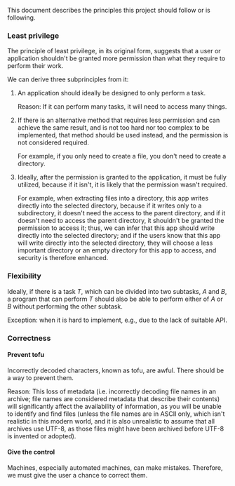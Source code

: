 This document describes the principles this project should follow or is following.

### Least privilege

The principle of least privilege, in its original form, suggests that a user or application shouldn't be granted more permission than what they require to perform their work.

We can derive three subprinciples from it:

1. An application should ideally be designed to only perform a task.

    Reason: If it can perform many tasks, it will need to access many things.

2. If there is an alternative method that requires less permission and can achieve the same result, and is not too hard nor too complex to be implemented, that method should be used instead, and the permission is not considered required.

    For example, if you only need to create a file, you don't need to create a directory.

3. Ideally, after the permission is granted to the application, it must be fully utilized, because if it isn't, it is likely that the permission wasn't required.

    For example, when extracting files into a directory, this app writes directly into the selected directory, because if it writes only to a subdirectory, it doesn't need the access to the parent directory, and if it doesn't need to access the parent directory, it shouldn't be granted the permission to access it; thus, we can infer that this app should write directly into the selected directory; and if the users know that this app will write directly into the selected directory, they will choose a less important directory or an empty directory for this app to access, and security is therefore enhanced.

### Flexibility

Ideally, if there is a task *T*, which can be divided into two subtasks, *A* and *B*, a program that can perform *T* should also be able to perform either of *A* or *B* without performing the other subtask.

Exception: when it is hard to implement, e.g., due to the lack of suitable API.

### Correctness

#### Prevent tofu

Incorrectly decoded characters, known as tofu, are awful. There should be a way to prevent them.

Reason: This loss of metadata (i.e. incorrectly decoding file names in an archive; file names are considered metadata that describe their contents) will significantly affect the availability of information, as you will be unable to identify and find files (unless the file names are in ASCII only, which isn't realistic in this modern world, and it is also unrealistic to assume that all archives use UTF-8, as those files might have been archived before UTF-8 is invented or adopted).

#### Give the control

Machines, especially automated machines, can make mistakes. Therefore, we must give the user a chance to correct them.